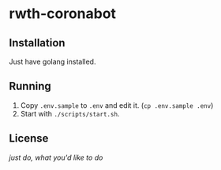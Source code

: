 # rwth-coronabot

## Installation

Just have golang installed.

## Running

1. Copy `.env.sample` to `.env` and edit it. (`cp .env.sample .env`)
2. Start with `./scripts/start.sh`.

## License

_just do, what you'd like to do_
